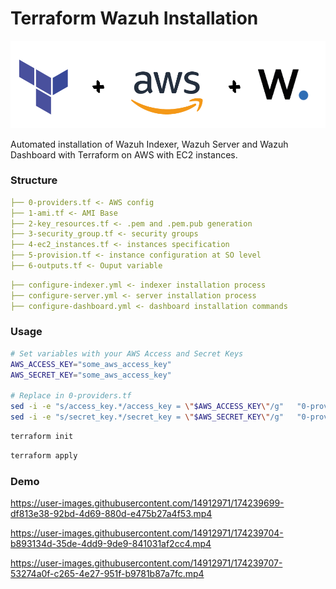 # Terraform Wazuh Installation

![Technologies](technologies.png)

Automated installation of Wazuh Indexer, Wazuh Server and Wazuh Dashboard with Terraform on AWS with EC2 instances.


### Structure

```yaml
├── 0-providers.tf <- AWS config
├── 1-ami.tf <- AMI Base 
├── 2-key_resources.tf <- .pem and .pem.pub generation
├── 3-security_group.tf <- security groups
├── 4-ec2_instances.tf <- instances specification
├── 5-provision.tf <- instance configuration at SO level
├── 6-outputs.tf <- Ouput variable
```


```yaml
├── configure-indexer.yml <- indexer installation process
├── configure-server.yml <- server installation process
├── configure-dashboard.yml <- dashboard installation commands
```

### Usage



```bash
# Set variables with your AWS Access and Secret Keys
AWS_ACCESS_KEY="some_aws_access_key"
AWS_SECRET_KEY="some_aws_access_key"

# Replace in 0-providers.tf
sed -i -e "s/access_key.*/access_key = \"$AWS_ACCESS_KEY\"/g"   "0-providers.tf"
sed -i -e "s/secret_key.*/secret_key = \"$AWS_SECRET_KEY\"/g"   "0-providers.tf"

```


```bash
terraform init
```

```bash
terraform apply
```



### Demo

https://user-images.githubusercontent.com/14912971/174239699-df813e38-92bd-4d69-880d-e475b27a4f53.mp4

https://user-images.githubusercontent.com/14912971/174239704-b893134d-35de-4dd9-9de9-841031af2cc4.mp4

https://user-images.githubusercontent.com/14912971/174239707-53274a0f-c265-4e27-951f-b9781b87a7fc.mp4